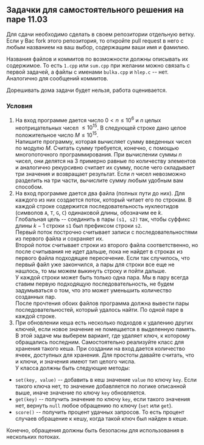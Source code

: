 ## Задачки для самостоятельного решения на паре 11.03

Для сдачи необходимо сделать в своем репозитории отдельную ветку. 
Если у Вас fork этого репозитория, то откройте pull request в него с любым названием на ваш выбор, содержащим ваши имя и фамилию. 

Названия файлов и коммитов по возможности должны описывать их содержимое. То есть `1.cpp` или `sum.cpp` при желании можно связать с первой задачей, а файлы с именами `bulka.cpp` и `hlep.c` -- нет. Аналогично для сообщений коммитов.

Дорешивать дома задачи будет нельзя, работа оценивается. 

### Условия

1. На вход программе дается число $0 < n \le 10^6$ и $n$ целых неотрицательных чисел $\le 10^15$. В следующей строке дано целое положительное число $M \le 10^15$. \
Напишите программу, которая вычисляет сумму введенных чисел по модулю $M$. Считать сумму требуется, конечно, с помощью многопоточного программирования. При вычислении суммы $n$ чисел, они делятся на $3$ примерно равные по количеству элементов и аналогично рекурсивно считает их сумму, после чего складывает три значения и возвращает результат. Если $n$ чисел невозможно разделить на три части, вычислите сумму любым удобным вам способом.
2. На вход программе дается два файла (полных пути до них). Для каждого из них создается поток, который читает его по строкам. В каждой строке содержится последовательность нуклеотидов (символов `A`, `T`, `G`, `C`) одинаковой длины, обозначим ее $k$. \
Глобальная цель -- соединить в пары `(s1, s2)` так, чтобы суффикс длины $k-1$ строки `s1` был префиксом строки `s2`. \
Первый поток построчно считывает записи с последовательностями из первого файла и сохраняет их. \
Второй поток считывает строки из второго файла соответственно, но после считывания не идет дальше, пока не найдет в строках из первого файла подходящее пересечение. Если так случилось, что первый файл уже закончился, а пары для строки все еще не нашлось, то мы можем выкинуть строку и пойти дальше. \
У каждой строки может быть только одна пара. Мы в пару всегда ставим первую подходящую последовательность, не будем задумываться о том, что это может уменьшить количество созданных пар. \
После прочтения обоих файлов программа должна вывести пары последовательностей, который удалось найти. По одной паре в каждой строке.
3. При обновлении кеша есть несколько подходов к удалению других ключей, если новое значение не помещается
в выделенную память. В этой задаче мы выберем вариант, где удаляет ключ, к которому обращались последним.
Самостоятельно реализуйте класс для хранения такого кеша. При создании на вход дается количество ячеек, доступных для хранения. Для простоты давайте считать, что и ключи, и значения имеют тип целого числа. \
У класса должны быть следующие методы:
* `set(key, value)` -- добавить в кеш значение `value` по ключу `key`. Если такого ключа нет, то значение добавляется по логике описанной выше, иначе значение по ключу `key` обновляется. 
* `get(key)` -- получить значение по ключу `key`, если такого значения нет, вернуть `null`
любое обращению по ключу (`set` или `get`). 
* `score()` -- получить процент удачных запросов. То есть процент случаев обращение к кешу, когда такой ключ 
был найден в кеше. 

Конечно, обращения должны быть безопасны для использования в нескольких потоках.